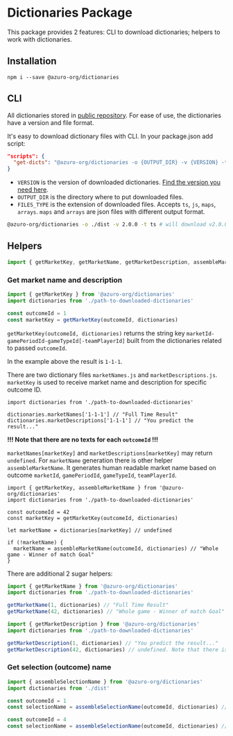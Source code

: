 # Dictionaries Package

This package provides 2 features: CLI to download dictionaries; helpers to work with dictionaries.


## Installation

```
npm i --save @azuro-org/dictionaries
```


## CLI

All dictionaries stored in [public repository](https://github.com/Azuro-protocol/public-config/tree/main/dictionaries).
For ease of use, the dictionaries have a version and file format.

It's easy to download dictionary files with CLI. In your package.json add script:

```json
"scripts": {
  "get-dicts": "@azuro-org/dictionaries -o {OUTPUT_DIR} -v {VERSION} -t {FILES_TYPE}"
}
```

- `VERSION` is the version of downloaded dictionaries. [Find the version you need here](https://github.com/Azuro-protocol/public-config/tree/main/dictionaries).
- `OUTPUT_DIR` is the directory where to put downloaded files.
- `FILES_TYPE` is the extension of downloaded files. Accepts `ts`, `js`, `maps`, `arrays`. `maps` and `arrays` are 
json files with different output format.

```bash
@azuro-org/dictionaries -o ./dist -v 2.0.0 -t ts # will download v2.0.0 typescript files to ./dist directory
```


## Helpers

```js
import { getMarketKey, getMarketName, getMarketDescription, assembleMarketName, assembleSelectionName } from '@azuro-org/dictionaries'
```

### Get market name and description

```js
import { getMarketKey } from '@azuro-org/dictionaries'
import dictionaries from './path-to-downloaded-dictionaries'

const outcomeId = 1
const marketKey = getMarketKey(outcomeId, dictionaries)
```

`getMarketKey(outcomeId, dictionaries)` returns the string key `marketId-gamePeriodId-gameTypeId[-teamPlayerId]` 
built from the dictionaries related to passed `outcomeId`.

In the example above the result is `1-1-1`.

There are two dictionary files `marketNames.js` and `marketDescriptions.js`. `marketKey` is used to receive market name 
and description for specific outcome ID.

```
import dictionaries from './path-to-downloaded-dictionaries'

dictionaries.marketNames['1-1-1'] // "Full Time Result" 
dictionaries.marketDescriptions['1-1-1'] // "You predict the result..."
```

**!!! Note that there are no texts for each `outcomeId` !!!**

`marketNames[marketKey]` and `marketDescriptions[marketKey]` may return `undefined`. For `marketName` generation there 
is other helper `assembleMarketName`. It generates human readable market name based on outcome `marketId`, `gamePeriodId`, 
`gameTypeId`, `teamPlayerId`.

```
import { getMarketKey, assembleMarketName } from '@azuro-org/dictionaries'
import dictionaries from './path-to-downloaded-dictionaries'

const outcomeId = 42
const marketKey = getMarketKey(outcomeId, dictionaries)

let marketName = dictionaries[marketKey] // undefined

if (!marketName) {
  marketName = assembleMarketName(outcomeId, dictionaries) // "Whole game - Winner of match Goal"
}
```

There are additional 2 sugar helpers:

```js
import { getMarketName } from '@azuro-org/dictionaries'
import dictionaries from './path-to-downloaded-dictionaries'

getMarketName(1, dictionaries) // "Full Time Result"
getMarketName(42, dictionaries) // "Whole game - Winner of match Goal"
```

```js
import { getMarketDescription } from '@azuro-org/dictionaries'
import dictionaries from './path-to-downloaded-dictionaries'

getMarketDescription(1, dictionaries) // "You predict the result..."
getMarketDescription(42, dictionaries) // undefined. Note that there is no `assemblyMarketDescription` helper.
```

### Get selection (outcome) name

```js
import { assembleSelectionName } from '@azuro-org/dictionaries'
import dictionaries from './dist'

const outcomeId = 1
const selectionName = assembleSelectionName(outcomeId, dictionaries) // "Yes"

const outcomeId = 4
const selectionName = assembleSelectionName(outcomeId, dictionaries) // "Team 2 (4.5)"
```
